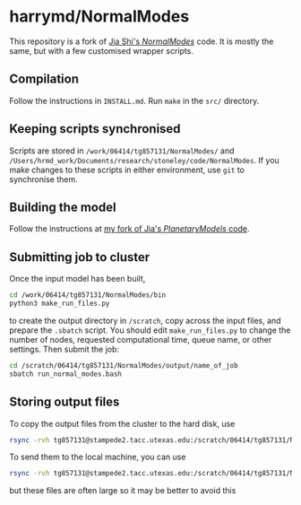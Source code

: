 # harrymd/NormalModes

This repository is a fork of [Jia Shi's *NormalModes*](https://github.com/js1019/NormalModes) code. It is mostly the same, but with a few customised wrapper scripts.

## Compilation

Follow the instructions in `INSTALL.md`. Run `make` in the `src/` directory.

## Keeping scripts synchronised

Scripts are stored in `/work/06414/tg857131/NormalModes/` and `/Users/hrmd_work/Documents/research/stoneley/code/NormalModes`. If you make changes to these scripts in either environment, use `git` to synchronise them.

## Building the model

Follow the instructions at [my fork of Jia's *PlanetaryModels* code](https://github.com/harrymd/PlanetaryModels).

## Submitting job to cluster

Once the input model has been built,

```bash
cd /work/06414/tg857131/NormalModes/bin
python3 make_run_files.py
```

to create the output directory in `/scratch`, copy across the input files, and prepare the `.sbatch` script. You should edit `make_run_files.py` to change the number of nodes, requested computational time, queue name, or other settings. Then submit the job:

```bash
cd /scratch/06414/tg857131/NormalModes/output/name_of_job
sbatch run_normal_modes.bash
```

## Storing output files

To copy the output files from the cluster to the hard disk, use

```bash
rsync -rvh tg857131@stampede2.tacc.utexas.edu:/scratch/06414/tg857131/NormalModes/output/ /Volumes/stoneley5TB/all/NormalModes/v2
```

To send them to the local machine, you can use

```bash
rsync -rvh tg857131@stampede2.tacc.utexas.edu:/scratch/06414/tg857131/NormalModes/output/ /Users/hrmd_work/Documents/research/stoneley/output/NormalModes
```

but these files are often large so it may be better to avoid this
